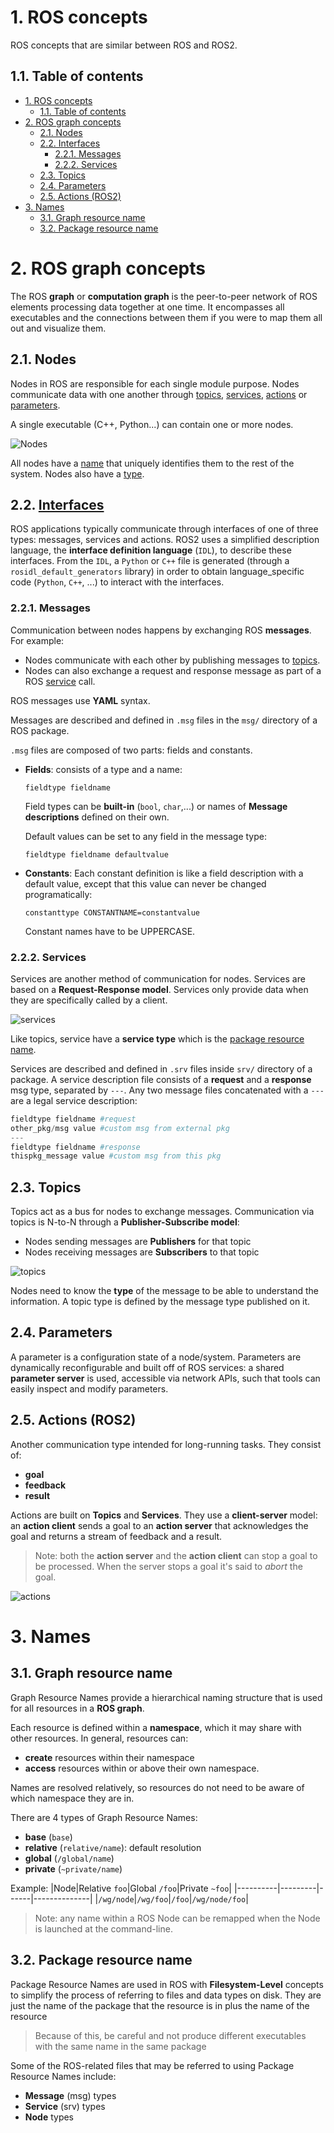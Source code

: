 # 1. ROS concepts
ROS concepts that are similar between ROS and ROS2.
## 1.1. Table of contents
- [1. ROS concepts](#1-ros-concepts)
  - [1.1. Table of contents](#11-table-of-contents)
- [2. ROS graph concepts](#2-ros-graph-concepts)
  - [2.1. Nodes](#21-nodes)
  - [2.2. Interfaces](#22-interfaces)
    - [2.2.1. Messages](#221-messages)
    - [2.2.2. Services](#222-services)
  - [2.3. Topics](#23-topics)
  - [2.4. Parameters](#24-parameters)
  - [2.5. Actions (ROS2)](#25-actions-ros2)
- [3. Names](#3-names)
  - [3.1. Graph resource name](#31-graph-resource-name)
  - [3.2. Package resource name](#32-package-resource-name)
# 2. ROS graph concepts
The ROS **graph** or **computation graph** is the peer-to-peer network of ROS elements processing data together at one time. It encompasses all executables and the connections between them if you were to map them all out and visualize them.

## 2.1. Nodes
Nodes in ROS are responsible for each single module purpose. Nodes communicate data with one another through [topics](#topics), [services](#services), [actions](#actions-ros2) or [parameters](#parameters).

A single executable (C++, Python...) can contain one or more nodes. 

![Nodes](./images/nodes.gif)

All nodes have a [name](#graph-resource-name) that uniquely identifies them to the rest of the system. Nodes also have a [type](#package-resource-name).

## 2.2. [Interfaces](https://docs.ros.org/en/galactic/Concepts/About-ROS-Interfaces.html)
ROS applications typically communicate through interfaces of one of three types: messages, services and actions. ROS2 uses a simplified description language, the **interface definition language** (`IDL`), to describe these interfaces. From the `IDL`, a `Python` or `C++` file is generated (through a `rosidl_default_generators` library) in order to obtain language_specific code (`Python`, `C++`, ...) to interact with the interfaces.

### 2.2.1. Messages
Communication between nodes happens by exchanging ROS **messages**. For example:
- Nodes communicate with each other by publishing messages to [topics](#23-topics).
- Nodes can also exchange a request and response message as part of a ROS [service](#222-services) call.

ROS messages use **YAML** syntax.

Messages are described and defined in `.msg` files in the `msg/` directory of a ROS package. 

`.msg` files are composed of two parts: fields and constants.
- **Fields**: consists of a type and a name:
  ```
  fieldtype fieldname
  ```
  Field types can be **built-in** (`bool`, `char`,...) or names of **Message descriptions** defined on their own.

  Default values can be set to any field in the message type:
  ```
  fieldtype fieldname defaultvalue
  ```
- **Constants**: Each constant definition is like a field description with a default value, except that this value can never be changed programatically:
  ```
  constanttype CONSTANTNAME=constantvalue
  ```
  Constant names have to be UPPERCASE.

### 2.2.2. Services
Services are another method of communication for nodes. Services are based on a **Request-Response model**. Services only provide data when they are specifically called by a client.

![services](./images/services.gif)

Like topics, service have a **service type** which is the [package resource name](#32-package-resource-name).

Services are described and defined in `.srv` files inside `srv/` directory of a package. A service description file consists of a **request** and a **response** msg type, separated by `---`. Any two message files concatenated with a `---` are a legal service description:
```python
fieldtype fieldname #request
other_pkg/msg value #custom msg from external pkg
---
fieldtype fieldname #response
thispkg_message value #custom msg from this pkg
```

## 2.3. Topics
Topics act as a bus for nodes to exchange messages. Communication via topics is N-to-N through a **Publisher-Subscribe model**:
- Nodes sending messages are **Publishers** for that topic 
- Nodes receiving messages are **Subscribers** to that topic

![topics](./images/topics.gif)

Nodes need to know the **type** of the message to be able to understand the information. A topic type is defined by the message type published on it.

## 2.4. Parameters
A parameter is a configuration state of a node/system. Parameters are dynamically reconfigurable and built off of ROS services: a shared **parameter server** is used, accessible via network APIs, such that tools can easily inspect and modify parameters.

## 2.5. Actions (ROS2)
Another communication type intended for long-running tasks. They consist of:
- **goal**
- **feedback**
- **result**

Actions are built on **Topics** and **Services**. They use a **client-server** model: an **action client** sends a goal to an **action server** that acknowledges the goal and returns a stream of feedback and a result.

>Note: both the **action server** and the **action client** can stop a goal to be processed. When the server stops a goal it's said to *abort* the goal. 

![actions](./images/actions.gif)


# 3. Names
## 3.1. Graph resource name
Graph Resource Names provide a hierarchical naming structure that is used for all resources in a **ROS graph**.

Each resource is defined within a **namespace**, which it may share with other resources. In general, resources can:
- **create** resources within their namespace 
- **access** resources within or above their own namespace.

Names are resolved relatively, so resources do not need to be aware of which namespace they are in.

There are 4 types of Graph Resource Names:
- **base** (`base`)
- **relative** (`relative/name`): default resolution
- **global** (`/global/name`)
- **private** (`~private/name`)

Example:
|Node|Relative `foo`|Global `/foo`|Private `~foo`|
|----------|---------|------|--------------|
|`/wg/node`|`/wg/foo`|`/foo`|`/wg/node/foo`|

>Note: any name within a ROS Node can be remapped when the Node is launched at the command-line.

## 3.2. Package resource name
Package Resource Names are used in ROS with **Filesystem-Level** concepts to simplify the process of referring to files and data types on disk. They are just the name of the package that the resource is in plus the name of the resource

> Because of this, be careful and not produce different executables with the same name in the same package

Some of the ROS-related files that may be referred to using Package Resource Names include:
- **Message** (msg) types
- **Service** (srv) types
- **Node** types
